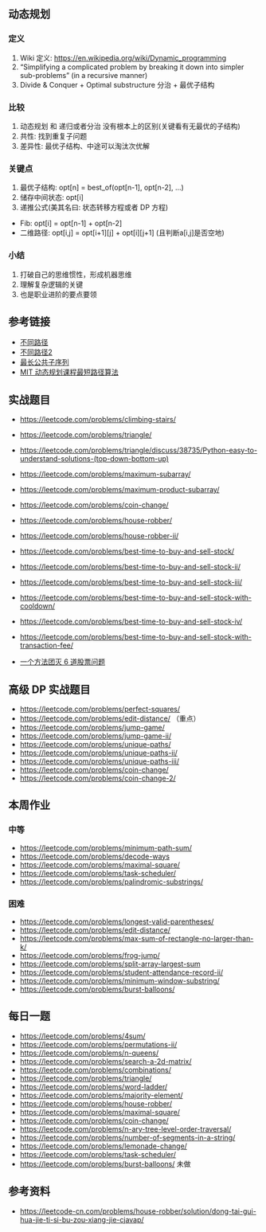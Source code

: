 ## 动态规划
### 定义
1. Wiki 定义: https://en.wikipedia.org/wiki/Dynamic_programming
2. “Simplifying a complicated problem by breaking it down into simpler sub-problems”
(in a recursive manner)
3. Divide & Conquer + Optimal substructure 分治 + 最优子结构

### 比较
1. 动态规划 和 递归或者分治 没有根本上的区别(关键看有无最优的子结构)
2. 共性: 找到重复子问题
3. 差异性: 最优子结构、中途可以淘汰次优解

### 关键点
1. 最优子结构: opt[n] = best_of(opt[n-1], opt[n-2], ...)
2. 储存中间状态: opt[i]
3. 递推公式(美其名曰: 状态转移方程或者 DP 方程)
 - Fib:    opt[i] = opt[n-1] + opt[n-2]
 - 二维路径: opt[i,j] = opt[i+1][j] + opt[i][j+1] (且判断a[i,j]是否空地)

### 小结
1. 打破自己的思维惯性，形成机器思维
2. 理解复杂逻辑的关键
3. 也是职业进阶的要点要领

## 参考链接
- [不同路径](https://leetcode.com/problems/unique-paths/)
- [不同路径2](https://leetcode.com/problems/unique-paths-ii/)
- [最长公共子序列](https://leetcode.com/problems/longest-common-subsequence/)
- [MIT 动态规划课程最短路径算法](https://www.bilibili.com/video/av53233912?from=search&seid=2847395688604491997)

## 实战题目
- https://leetcode.com/problems/climbing-stairs/
- https://leetcode.com/problems/triangle/
- https://leetcode.com/problems/triangle/discuss/38735/Python-easy-to-understand-solutions-(top-down-bottom-up)
- https://leetcode.com/problems/maximum-subarray/
- https://leetcode.com/problems/maximum-product-subarray/
- https://leetcode.com/problems/coin-change/

- https://leetcode.com/problems/house-robber/
- https://leetcode.com/problems/house-robber-ii/
- https://leetcode.com/problems/best-time-to-buy-and-sell-stock/
- https://leetcode.com/problems/best-time-to-buy-and-sell-stock-ii/
- https://leetcode.com/problems/best-time-to-buy-and-sell-stock-iii/
- https://leetcode.com/problems/best-time-to-buy-and-sell-stock-with-cooldown/
- https://leetcode.com/problems/best-time-to-buy-and-sell-stock-iv/
- https://leetcode.com/problems/best-time-to-buy-and-sell-stock-with-transaction-fee/
- [一个方法团灭 6 道股票问题](https://leetcode-cn.com/problems/best-time-to-buy-and-sell-stock/solution/yi-ge-fang-fa-tuan-mie-6-dao-gu-piao-wen-ti-by-l-3/)

## 高级 DP 实战题目
- https://leetcode.com/problems/perfect-squares/
- https://leetcode.com/problems/edit-distance/ （重点）
- https://leetcode.com/problems/jump-game/
- https://leetcode.com/problems/jump-game-ii/
- https://leetcode.com/problems/unique-paths/
- https://leetcode.com/problems/unique-paths-ii/
- https://leetcode.com/problems/unique-paths-iii/
- https://leetcode.com/problems/coin-change/
- https://leetcode.com/problems/coin-change-2/

## 本周作业
### 中等
- https://leetcode.com/problems/minimum-path-sum/
- https://leetcode.com/problems/decode-ways
- https://leetcode.com/problems/maximal-square/
- https://leetcode.com/problems/task-scheduler/
- https://leetcode.com/problems/palindromic-substrings/
### 困难
- https://leetcode.com/problems/longest-valid-parentheses/
- https://leetcode.com/problems/edit-distance/
- https://leetcode.com/problems/max-sum-of-rectangle-no-larger-than-k/
- https://leetcode.com/problems/frog-jump/
- https://leetcode.com/problems/split-array-largest-sum
- https://leetcode.com/problems/student-attendance-record-ii/
- https://leetcode.com/problems/minimum-window-substring/
- https://leetcode.com/problems/burst-balloons/

## 每日一题
- https://leetcode.com/problems/4sum/
- https://leetcode.com/problems/permutations-ii/
- https://leetcode.com/problems/n-queens/
- https://leetcode.com/problems/search-a-2d-matrix/
- https://leetcode.com/problems/combinations/
- https://leetcode.com/problems/triangle/
- https://leetcode.com/problems/word-ladder/
- https://leetcode.com/problems/majority-element/
- https://leetcode.com/problems/house-robber/
- https://leetcode.com/problems/maximal-square/
- https://leetcode.com/problems/coin-change/
- https://leetcode.com/problems/n-ary-tree-level-order-traversal/
- https://leetcode.com/problems/number-of-segments-in-a-string/
- https://leetcode.com/problems/lemonade-change/
- https://leetcode.com/problems/task-scheduler/
- https://leetcode.com/problems/burst-balloons/ 未做

## 参考资料 
- https://leetcode-cn.com/problems/house-robber/solution/dong-tai-gui-hua-jie-ti-si-bu-zou-xiang-jie-cjavap/
